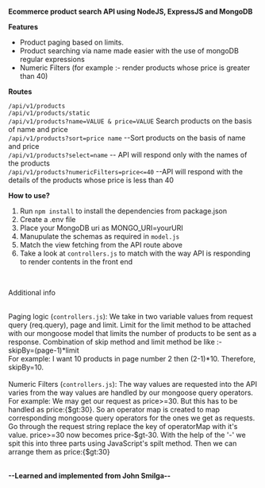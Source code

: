 **Ecommerce product search API using NodeJS, ExpressJS and MongoDB**


**Features** </br>

- Product paging based on limits. </br>  
- Product searching via name made easier with the use of mongoDB regular expressions </br>
- Numeric Filters (for example :- render products whose price is greater than 40) </br>


**Routes** </br>

`/api/v1/products`</br>
`/api/v1/products/static`</br>
`/api/v1/products?name=VALUE & price=VALUE` Search products on the basis of name and price </br>
`/api/v1/products?sort=price name` --Sort products on the basis of name and price </br>
`/api/v1/products?select=name` -- API will respond only with the names of the products </br> 
`/api/v1/products?numericFilters=price<=40` --API will respond with the details of the products whose price is less than 40 </br>



**How to use?** </br>
1. Run `npm install` to install the dependencies from package.json </br>
2. Create a .env file
3. Place your MongoDB uri as MONGO_URI=yourURI
4. Manupulate the schemas as required in `model.js`
5. Match the view fetching from the API route above
6. Take a look at `controllers.js` to match with the way API is responding to render contents in the front end </br>
</br>

Additional info </br>
</br>

Paging logic (`controllers.js`):
We take in two variable values from request query (req.query), page and limit. Limit for the limit method to be attached 
with our mongoose model that limits the number of products to be sent as a response. Combination of skip method and limit
method be like :- </br>
skipBy=(page-1)*limit </br>
For example: I want 10 products in page number 2 then (2-1)*10. Therefore, skipBy=10. 
</br> </br>
Numeric Filters (`controllers.js`): 
The way values are requested into the API varies from the way values are handled by our mongoose query operators. For example:
We may get our request as price>=30. But this has to be handled as price:{$gt:30}. So an operator map is created to map corresponding
mongoose query operators for the ones we get as requests. Go through the request string replace the key of operatorMap with it's value.
price>=30 now becomes price-$gt-30. With the help of the '-' we spit this into three parts using JavaScript's spilt method. Then we can 
arrange them as price:{$gt:30}
</br>
</br>

**--Learned and implemented from John Smilga--**

